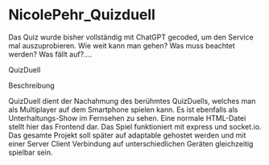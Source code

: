 # NicolePehr_Quizduell

Das Quiz wurde bisher vollständig mit ChatGPT gecoded, um den Service mal auszuprobieren. Wie weit kann man gehen? Was muss beachtet werden? Was fällt auf?....

QuizDuell

Beschreibung

QuizDuell dient der Nachahmung des berühmtes QuizDuells, welches man als Multiplayer auf dem Smartphone spielen kann. Es ist ebenfalls als Unterhaltungs-Show im Fernsehen zu sehen.
Eine normale HTML-Datei stellt hier das Frontend dar.
Das Spiel funktioniert mit express und socket.io.
Das gesamte Projekt soll später auf adaptable gehostet werden und mit einer Server Client Verbindung auf unterschiedlichen Geräten gleichzeitig spielbar sein.
